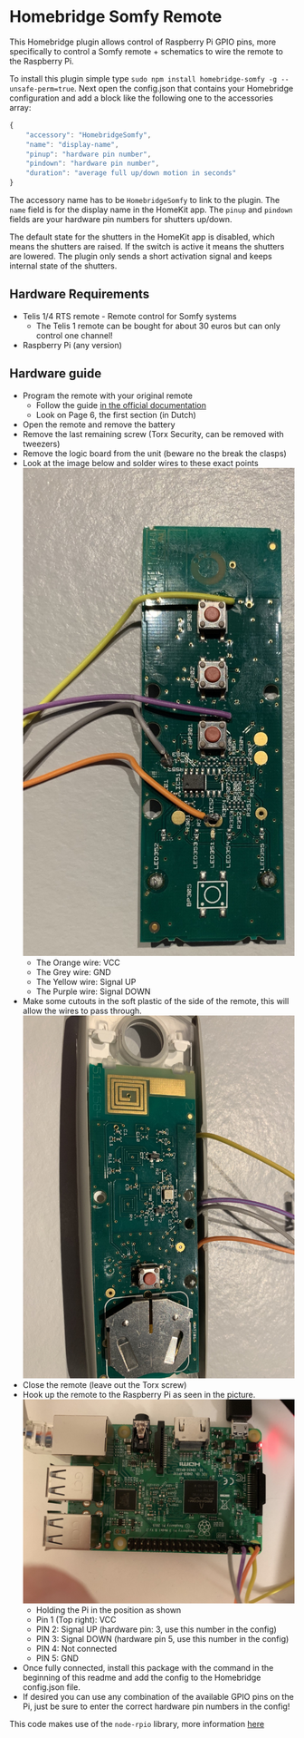 # Homebridge Somfy Remote

This Homebridge plugin allows control of Raspberry Pi GPIO pins, more specifically to control a Somfy remote + schematics to wire the remote to the Raspberry Pi.

To install this plugin simple type `sudo npm install homebridge-somfy -g --unsafe-perm=true`.
Next open the config.json that contains your Homebridge configuration and add a block like the following one to the accessories array:

```javascript
{
    "accessory": "HomebridgeSomfy",
    "name": "display-name",
    "pinup": "hardware pin number",
    "pindown": "hardware pin number",
    "duration": "average full up/down motion in seconds"
}
```

The accessory name has to be `HomebridgeSomfy` to link to the plugin.
The `name` field is for the display name in the HomeKit app.
The `pinup` and `pindown` fields are your hardware pin numbers for shutters up/down.

The default state for the shutters in the HomeKit app is disabled, which means the shutters are raised.
If the switch is active it means the shutters are lowered.
The plugin only sends a short activation signal and keeps internal state of the shutters.

## Hardware Requirements

- Telis 1/4 RTS remote - Remote control for Somfy systems
    - The Telis 1 remote can be bought for about 30 euros but can only control one channel!
- Raspberry Pi (any version)


## Hardware guide

- Program the remote with your original remote
    - Follow the guide [in the official documentation](https://service.somfy.com/downloads/be_v4/webtelis-1-rts_04.pdf)
    - Look on Page 6, the first section (in Dutch)
- Open the remote and remove the battery
- Remove the last remaining screw (Torx Security, can be removed with tweezers)
- Remove the logic board from the unit (beware no the break the clasps)
- Look at the image below and solder wires to these exact points
<br/>![Logic board with soldered wires](resources/img/remote-wires.jpg?raw=true "Logic board with soldered wires")
    - The Orange wire: VCC
    - The Grey wire: GND
    - The Yellow wire: Signal UP
    - The Purple wire: Signal DOWN
- Make some cutouts in the soft plastic of the side of the remote, this will allow the wires to pass through.
<br/>![Wire cutouts](resources/img/remote-cutout.jpg?raw=true "Wire cutouts")
- Close the remote (leave out the Torx screw)
- Hook up the remote to the Raspberry Pi as seen in the picture.
<br/>![Wire cutouts](resources/img/pi-connection.jpg?raw=true "Wire cutouts")
    - Holding the Pi in the position as shown
    - Pin 1 (Top right): VCC
    - PIN 2: Signal UP (hardware pin: 3, use this number in the config)
    - PIN 3: Signal DOWN (hardware pin 5, use this number in the config)
    - PIN 4: Not connected
    - PIN 5: GND
- Once fully connected, install this package with the command in the beginning of this readme and add the config to the Homebridge config.json file.
- If desired you can use any combination of the available GPIO pins on the Pi, just be sure to enter the correct hardware pin numbers in the config!

This code makes use of the `node-rpio` library, more information [here](https://github.com/jperkin/node-rpio)